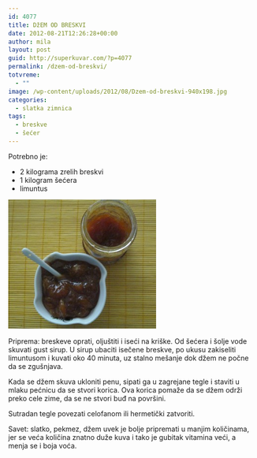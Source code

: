 ```yaml
---
id: 4077
title: DžEM OD BRESKVI
date: 2012-08-21T12:26:28+00:00
author: mila
layout: post
guid: http://superkuvar.com/?p=4077
permalink: /dzem-od-breskvi/
totvreme:
  - ""
image: /wp-content/uploads/2012/08/Dzem-od-breskvi-940x198.jpg
categories:
  - slatka zimnica
tags:
  - breskve
  - šećer
---
```

Potrebno je:

  * 2 kilograma zrelih breskvi
  * 1 kilogram šećera
  * limuntus

<img class="alignnone size-medium wp-image-4078" title="Dzem od breskvi" src="/wp-content/uploads/2012/08/Dzem-od-breskvi-e1345551829911-300x262.jpg" alt="" width="300" height="262" /> 

Priprema: breskeve oprati, oljuštiti i iseći na kriške. Od šećera i šolje vode skuvati gust sirup. U sirup ubaciti isečene breskve, po ukusu zakiseliti limuntusom i kuvati oko 40 minuta, uz stalno mešanje dok džem ne počne da se zgušnjava.

Kada se džem skuva ukloniti penu, sipati ga u zagrejane tegle i staviti u mlaku pećnicu da se stvori korica. Ova korica pomaže da se džem održi preko cele zime, da se ne stvori buđ na površini.

Sutradan tegle povezati celofanom ili hermetički zatvoriti.

Savet: slatko, pekmez, džem uvek je bolje pripremati u manjim količinama, jer se veća količina znatno duže kuva i tako je gubitak vitamina veći, a menja se i boja voća.

&nbsp;